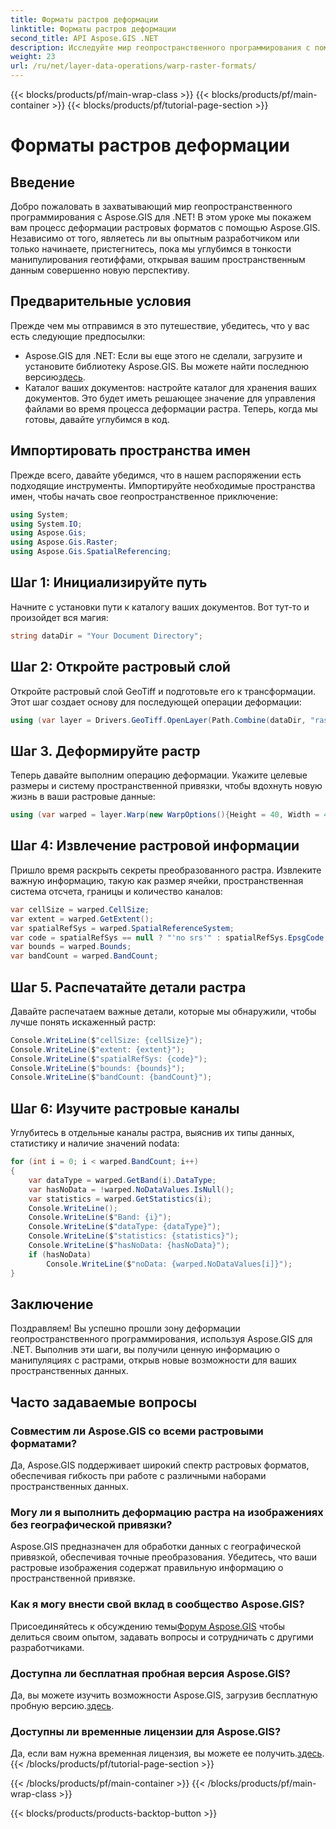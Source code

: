 ```yaml
---
title: Форматы растров деформации
linktitle: Форматы растров деформации
second_title: API Aspose.GIS .NET
description: Исследуйте мир геопространственного программирования с помощью Aspose.GIS для .NET. Научитесь шаг за шагом деформировать растровые форматы для улучшения визуализации пространственных данных.
weight: 23
url: /ru/net/layer-data-operations/warp-raster-formats/
---
```


{{< blocks/products/pf/main-wrap-class >}}
{{< blocks/products/pf/main-container >}}
{{< blocks/products/pf/tutorial-page-section >}}

# Форматы растров деформации

## Введение
Добро пожаловать в захватывающий мир геопространственного программирования с Aspose.GIS для .NET! В этом уроке мы покажем вам процесс деформации растровых форматов с помощью Aspose.GIS. Независимо от того, являетесь ли вы опытным разработчиком или только начинаете, пристегнитесь, пока мы углубимся в тонкости манипулирования геотиффами, открывая вашим пространственным данным совершенно новую перспективу.
## Предварительные условия
Прежде чем мы отправимся в это путешествие, убедитесь, что у вас есть следующие предпосылки:
-  Aspose.GIS для .NET: Если вы еще этого не сделали, загрузите и установите библиотеку Aspose.GIS. Вы можете найти последнюю версию[здесь](https://releases.aspose.com/gis/net/).
- Каталог ваших документов: настройте каталог для хранения ваших документов. Это будет иметь решающее значение для управления файлами во время процесса деформации растра.
Теперь, когда мы готовы, давайте углубимся в код.
## Импортировать пространства имен
Прежде всего, давайте убедимся, что в нашем распоряжении есть подходящие инструменты. Импортируйте необходимые пространства имен, чтобы начать свое геопространственное приключение:
```csharp
using System;
using System.IO;
using Aspose.Gis;
using Aspose.Gis.Raster;
using Aspose.Gis.SpatialReferencing;
```
## Шаг 1: Инициализируйте путь
Начните с установки пути к каталогу ваших документов. Вот тут-то и произойдет вся магия:
```csharp
string dataDir = "Your Document Directory";
```
## Шаг 2: Откройте растровый слой
Откройте растровый слой GeoTiff и подготовьте его к трансформации. Этот шаг создает основу для последующей операции деформации:
```csharp
using (var layer = Drivers.GeoTiff.OpenLayer(Path.Combine(dataDir, "raster_float32.tif")))
```
## Шаг 3. Деформируйте растр
Теперь давайте выполним операцию деформации. Укажите целевые размеры и систему пространственной привязки, чтобы вдохнуть новую жизнь в ваши растровые данные:
```csharp
using (var warped = layer.Warp(new WarpOptions(){Height = 40, Width = 40, TargetSpatialReferenceSystem = SpatialReferenceSystem.Wgs84}))
```
## Шаг 4: Извлечение растровой информации
Пришло время раскрыть секреты преобразованного растра. Извлеките важную информацию, такую как размер ячейки, пространственная система отсчета, границы и количество каналов:
```csharp
var cellSize = warped.CellSize;
var extent = warped.GetExtent();
var spatialRefSys = warped.SpatialReferenceSystem;
var code = spatialRefSys == null ? "'no srs'" : spatialRefSys.EpsgCode.ToString();
var bounds = warped.Bounds;
var bandCount = warped.BandCount;
```
## Шаг 5. Распечатайте детали растра
Давайте распечатаем важные детали, которые мы обнаружили, чтобы лучше понять искаженный растр:
```csharp
Console.WriteLine($"cellSize: {cellSize}");
Console.WriteLine($"extent: {extent}");
Console.WriteLine($"spatialRefSys: {code}");
Console.WriteLine($"bounds: {bounds}");
Console.WriteLine($"bandCount: {bandCount}");
```
## Шаг 6: Изучите растровые каналы
Углубитесь в отдельные каналы растра, выяснив их типы данных, статистику и наличие значений nodata:
```csharp
for (int i = 0; i < warped.BandCount; i++)
{
    var dataType = warped.GetBand(i).DataType;
    var hasNoData = !warped.NoDataValues.IsNull();
    var statistics = warped.GetStatistics(i);
    Console.WriteLine();
    Console.WriteLine($"Band: {i}");
    Console.WriteLine($"dataType: {dataType}");
    Console.WriteLine($"statistics: {statistics}");
    Console.WriteLine($"hasNoData: {hasNoData}");
    if (hasNoData)
        Console.WriteLine($"noData: {warped.NoDataValues[i]}");
}
```
## Заключение
Поздравляем! Вы успешно прошли зону деформации геопространственного программирования, используя Aspose.GIS для .NET. Выполнив эти шаги, вы получили ценную информацию о манипуляциях с растрами, открыв новые возможности для ваших пространственных данных.
## Часто задаваемые вопросы
### Совместим ли Aspose.GIS со всеми растровыми форматами?
Да, Aspose.GIS поддерживает широкий спектр растровых форматов, обеспечивая гибкость при работе с различными наборами пространственных данных.
### Могу ли я выполнить деформацию растра на изображениях без географической привязки?
Aspose.GIS предназначен для обработки данных с географической привязкой, обеспечивая точные преобразования. Убедитесь, что ваши растровые изображения содержат правильную информацию о пространственной привязке.
### Как я могу внести свой вклад в сообщество Aspose.GIS?
 Присоединяйтесь к обсуждению темы[Форум Aspose.GIS](https://forum.aspose.com/c/gis/33) чтобы делиться своим опытом, задавать вопросы и сотрудничать с другими разработчиками.
### Доступна ли бесплатная пробная версия Aspose.GIS?
 Да, вы можете изучить возможности Aspose.GIS, загрузив бесплатную пробную версию.[здесь](https://releases.aspose.com/).
### Доступны ли временные лицензии для Aspose.GIS?
 Да, если вам нужна временная лицензия, вы можете ее получить.[здесь](https://purchase.aspose.com/temporary-license/).
{{< /blocks/products/pf/tutorial-page-section >}}

{{< /blocks/products/pf/main-container >}}
{{< /blocks/products/pf/main-wrap-class >}}

{{< blocks/products/products-backtop-button >}}
